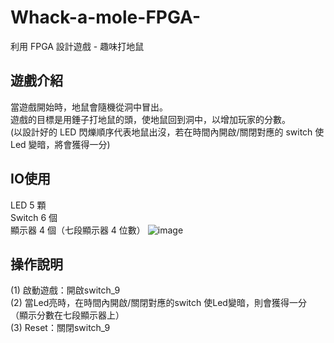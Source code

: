 # Whack-a-mole-FPGA-
利用 FPGA 設計遊戲 - 趣味打地鼠  
## 遊戲介紹
當遊戲開始時，地鼠會隨機從洞中冒出。  
遊戲的目標是用錘子打地鼠的頭，使地鼠回到洞中，以增加玩家的分數。  
(以設計好的 LED 閃爍順序代表地鼠出沒，若在時間內開啟/關閉對應的 switch 使 Led 變暗，將會獲得一分) 
## IO使用
LED 5 顆  
Switch 6 個  
顯示器 4 個（七段顯示器 4 位數）
![image](https://github.com/EmilyChang6/Whack-a-mole-FPGA-/blob/main/DE0.png)
## 操作說明
(1) 啟動遊戲：開啟switch_9  
(2) 當Led亮時，在時間內開啟/關閉對應的switch 使Led變暗，則會獲得一分
（顯示分數在七段顯示器上）  
(3) Reset：關閉switch_9
